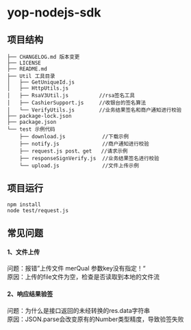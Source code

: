 # yop-nodejs-sdk

## 项目结构

```
├── CHANGELOG.md 版本变更
├── LICENSE
├── README.md
├── Util 工具目录
│   ├── GetUniqueId.js
│   ├── HttpUtils.js
│   ├── RsaV3Util.js          //rsa签名工具
│   ├── CashierSupport.js     //收银台的签名算法
│   └── VerifyUtils.js        //业务结果签名和商户通知进行校验
├── package-lock.json
├── package.json
└── test 示例代码
    ├── download.js            //下载示例
    ├── notify.js              //商户通知进行校验
    ├── request.js post、get   //请求示例
    ├── responseSignVerify.js  //业务结果签名进行校验
    └── upload.js              //文件上传示例

```
## 项目运行

```
npm install
node test/request.js
```
## 常见问题

#### 1、文件上传
问题：报错”上传文件 merQual 参数key没有指定！“  
原因：上传的file文件为空，检查是否读取到本地的文件流

#### 2、响应结果验签
问题：为什么是接口返回的未经转换的res.data字符串  
原因：JSON.parse会改变原有的Number类型精度，导致验签失败
